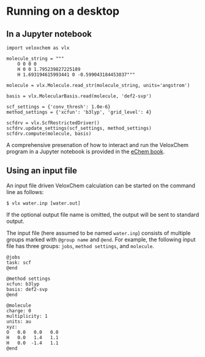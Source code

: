 # Running on a desktop

## In a Jupyter notebook

```
import veloxchem as vlx

molecule_string = """
    O 0 0 0
    H 0 0 1.795239827225189
    H 1.693194615993441 0 -0.599043184453037"""

molecule = vlx.Molecule.read_str(molecule_string, units='angstrom')

basis = vlx.MolecularBasis.read(molecule, 'def2-svp')

scf_settings = {'conv_thresh': 1.0e-6}
method_settings = {'xcfun': 'b3lyp', 'grid_level': 4}

scfdrv = vlx.ScfRestrictedDriver()
scfdrv.update_settings(scf_settings, method_settings)
scfdrv.compute(molecule, basis)
```

A comprehensive presenation of how to interact and run the VeloxChem program in a Jupyter notebook is provided in the [eChem book](https://kthpanor.github.io/echem).

## Using an input file

An input file driven VeloxChem calculation can be started on the command line as follows:

```
$ vlx water.inp [water.out]
```

If the optional output file name is omitted, the output will be sent to standard output.

The input file (here assumed to be named `water.inp`) consists of multiple groups marked with `@group name` and `@end`. For example, the following input file has three groups: `jobs`, `method settings`, and `molecule`.

```
@jobs
task: scf
@end

@method settings
xcfun: b3lyp
basis: def2-svp
@end

@molecule
charge: 0
multiplicity: 1
units: au
xyz:
O   0.0   0.0   0.0
H   0.0   1.4   1.1
H   0.0  -1.4   1.1
@end
```


